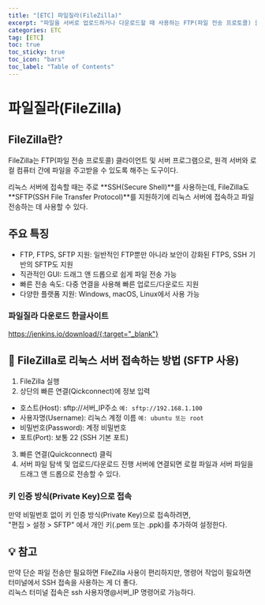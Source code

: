 ```yaml
---
title: "[ETC] 파일질라(FileZilla)"
excerpt: "파일을 서버로 업로드하거나 다운로드할 때 사용하는 FTP(파일 전송 프로토콜) 클라이언트 프로그램."
categories: ETC
tag: [ETC]
toc: true
toc_sticky: true
toc_icon: "bars"
toc_label: "Table of Contents"
---
```


# 파일질라(FileZilla)
## FileZilla란?
FileZilla는 FTP(파일 전송 프로토콜) 클라이언트 및 서버 프로그램으로, 원격 서버와 로컬 컴퓨터 간에 파일을 주고받을 수 있도록 해주는 도구이다.

리눅스 서버에 접속할 때는 주로 **SSH(Secure Shell)**를 사용하는데, FileZilla도 **SFTP(SSH File Transfer Protocol)**를 지원하기에 리눅스 서버에 접속하고 파일 전송하는 데 사용할 수 있다.

## 주요 특징
- FTP, FTPS, SFTP 지원: 일반적인 FTP뿐만 아니라 보안이 강화된 FTPS, SSH 기반의 SFTP도 지원
- 직관적인 GUI: 드래그 앤 드롭으로 쉽게 파일 전송 가능
- 빠른 전송 속도: 다중 연결을 사용해 빠른 업로드/다운로드 지원
- 다양한 플랫폼 지원: Windows, macOS, Linux에서 사용 가능

### 파일질라 다운로드 한글사이트
https://jenkins.io/download/{:target="_blank"}

## 📌 FileZilla로 리눅스 서버 접속하는 방법 (SFTP 사용)
1. FileZilla 실행
2. 상단의 빠른 연결(Qickconnect)에 정보 입력
  - 호스트(Host): sftp://서버_IP주소 `예: sftp://192.168.1.100`
  - 사용자명(Username): 리눅스 계정 이름 `예: ubuntu 또는 root`
  - 비밀번호(Password): 계정 비밀번호
  - 포트(Port): 보통 22 (SSH 기본 포트)
3. 빠른 연결(Quickconnect) 클릭
4. 서버 파일 탐색 및 업로드/다운로드 진행
서버에 연결되면 로컬 파일과 서버 파일을 드래그 앤 드롭으로 전송할 수 있다.

### 키 인증 방식(Private Key)으로 접속
만약 비밀번호 없이 키 인증 방식(Private Key)으로 접속하려면,  
"편집 > 설정 > SFTP" 에서 개인 키(.pem 또는 .ppk)를 추가하여 설정한다.

## 💡 참고
만약 단순 파일 전송만 필요하면 FileZilla 사용이 편리하지만, 명령어 작업이 필요하면 터미널에서 SSH 접속을 사용하는 게 더 좋다.  
리눅스 터미널 접속은 ssh 사용자명@서버_IP 명령어로 가능하다.
